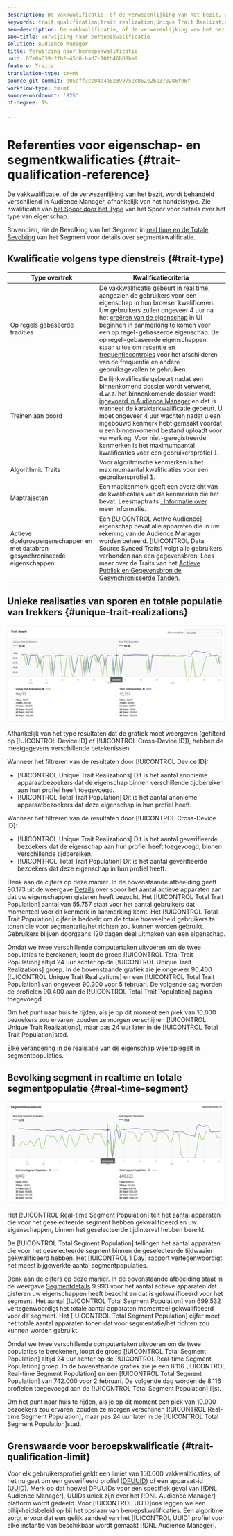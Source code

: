 ```yaml
---
description: De vakkwalificatie, of de verwezenlijking van het bezit, wordt behandeld verschillend in Audience Manager, afhankelijk van het handelstype. Zie de onderstaande tabel voor meer informatie over de kwalificatie van het kenmerk.
keywords: trait qualification;trait realization;Unique Trait Realizations;UTR;Total Trait Population;TTP
seo-description: De vakkwalificatie, of de verwezenlijking van het bezit, wordt behandeld verschillend in Audience Manager, afhankelijk van het handelstype. Zie de onderstaande tabel voor meer informatie over de kwalificatie van het kenmerk.
seo-title: Verwijzing naar beroepskwalificatie
solution: Audience Manager
title: Verwijzing naar beroepskwalificatie
uuid: 07e0a639-2fb2-45d8-bad7-10fb46b08ba9
feature: Traits
translation-type: tm+mt
source-git-commit: e05eff3cc04e4a82399752c862e2b2370286f96f
workflow-type: tm+mt
source-wordcount: '825'
ht-degree: 1%

---
```



# Referenties voor eigenschap- en segmentkwalificaties {#trait-qualification-reference}

De vakkwalificatie, of de verwezenlijking van het bezit, wordt behandeld verschillend in Audience Manager, afhankelijk van het handelstype. Zie Kwalificatie van [het Spoor door het Type](#trait-type) van het Spoor voor details over het type van eigenschap.

Bovendien, zie de Bevolking van het Segment in [real time en de Totale Bevolking](#real-time-segment) van het Segment voor details over segmentkwalificatie.



## Kwalificatie volgens type dienstreis {#trait-type}

| Type overtrek | Kwalificatiecriteria |
|---|---|
| Op regels gebaseerde tradities | De vakkwalificatie gebeurt in real time, aangezien de gebruikers voor een eigenschap in hun browser kwalificeren. Uw gebruikers zullen ongeveer 4 uur na het [creëren van de eigenschap](create-onboarded-rule-based-traits.md#create-rules-based-or-onboarded-traits) in UI beginnen in aanmerking te komen voor een op regel-gebaseerde eigenschap. De op regel-gebaseerde eigenschappen staan u toe om [recentie en frequentiecontroles](../segments/recency-and-frequency.md) voor het afschilderen van de frequentie en andere gebruiksgevallen te gebruiken. |
| Treinen aan boord | De lijnkwalificatie gebeurt nadat een binnenkomend dossier wordt verwerkt, d.w.z. het binnenkomende dossier wordt [ingevoerd in Audience Manager](../../faq/faq-inbound-data-ingestion.md) en dat is wanneer de karakterkwalificatie gebeurt. U moet ongeveer 4 uur wachten nadat u een ingebouwd kenmerk hebt gemaakt voordat u een binnenkomend bestand uploadt voor verwerking. Voor niet-geregistreerde kenmerken is het maximumaantal kwalificaties voor een gebruikersprofiel 1. |
| Algorithmic Traits | Voor algoritmische kenmerken is het maximumaantal kwalificaties voor een gebruikersprofiel 1. |
| Maptrajecten | Een mapkenmerk geeft een overzicht van de kwalificaties van de kenmerken die het bevat. Leesmaptraits [: Informatie over](about-folder-traits.md) meer informatie. |
| Actieve doelgroepeigenschappen en met databron gesynchroniseerde eigenschappen | Een [!UICONTROL Active Audience] eigenschap bevat alle apparaten die in uw rekening van de Audience Manager worden beheerd. [!UICONTROL Data Source Synced Traits] volgt alle gebruikers verbonden aan een gegevensbron. Lees meer over de Traits van het [Actieve Publiek en Gegevensbron de Gesynchroniseerde Tanden](client-activity-synced-audience-traits.md). |

## Unieke realisaties van sporen en totale populatie van trekkers {#unique-trait-realizations}

![uniek-eigenschap-realisatie](assets/trait-graph.png)

Afhankelijk van het type resultaten dat de grafiek moet weergeven (gefilterd op [!UICONTROL Device ID] of [!UICONTROL Cross-Device ID]), hebben de meetgegevens verschillende betekenissen:

Wanneer het filtreren van de resultaten door [!UICONTROL Device ID]:

* [!UICONTROL Unique Trait Realizations] Dit is het aantal anonieme apparaatbezoekers dat de eigenschap binnen verschillende tijdbereiken aan hun profiel heeft toegevoegd.
* [!UICONTROL Total Trait Population] Dit is het aantal anonieme apparaatbezoekers dat deze eigenschap in hun profiel heeft.

Wanneer het filtreren van de resultaten door [!UICONTROL Cross-Device ID]:

* [!UICONTROL Unique Trait Realizations] Dit is het aantal geverifieerde bezoekers dat de eigenschap aan hun profiel heeft toegevoegd, binnen verschillende tijdbereiken.
* [!UICONTROL Total Trait Population] Dit is het aantal geverifieerde bezoekers dat deze eigenschap in hun profiel heeft.

Denk aan de cijfers op deze manier. In de bovenstaande afbeelding geeft 90.173 uit de weergave [Details](../../features/traits/trait-details-page.md) over spoor het aantal actieve apparaten aan dat uw eigenschappen gisteren heeft bezocht. Het [!UICONTROL Total Trait Population] aantal van 55.757 staat voor het aantal gebruikers dat momenteel voor dit kenmerk in aanmerking komt. Het [!UICONTROL Total Trait Population] cijfer is bedoeld om de totale hoeveelheid gebruikers te tonen die voor segmentatie/het richten zou kunnen worden gebruikt. Gebruikers blijven doorgaans 120 dagen deel uitmaken van een eigenschap.

Omdat we twee verschillende computertaken uitvoeren om de twee populaties te berekenen, loopt de groep [!UICONTROL Total Trait Population] altijd 24 uur achter op de [!UICONTROL Unique Trait Realizations] groep. In de bovenstaande grafiek zie je ongeveer 90.400 [!UICONTROL Unique Trait Realizations] en een [!UICONTROL Total Trait Population] van ongeveer 90.300 voor 5 februari. De volgende dag worden de profielen 90.400 aan de [!UICONTROL Total Trait Population] pagina toegevoegd.

Om het punt naar huis te rijden, als je op dit moment een piek van 10.000 bezoekers zou ervaren, zouden ze morgen verschijnen [!UICONTROL Unique Trait Realizations], maar pas 24 uur later in de [!UICONTROL Total Trait Population]stad.

Elke verandering in de realisatie van de eigenschap weerspiegelt in segmentpopulaties.

## Bevolking segment in realtime en totale segmentpopulatie {#real-time-segment}

![uniek-eigenschap-realisatie](assets/segment-graph.png)

Het [!UICONTROL Real-time Segment Population] telt het aantal apparaten die voor het geselecteerde segment hebben gekwalificeerd en uw eigenschappen, binnen het geselecteerde tijdinterval hebben bereikt.

De [!UICONTROL Total Segment Population] tellingen het aantal apparaten die voor het geselecteerde segment binnen de geselecteerde tijdwaaier gekwalificeerd hebben. Het [!UICONTROL 1 Day] rapport vertegenwoordigt het meest bijgewerkte aantal segmentpopulaties.

Denk aan de cijfers op deze manier. In de bovenstaande afbeelding staat in de weergave [Segmentdetails](../../features/segments/segment-summary-view.md) 9.993 voor het aantal actieve apparaten dat gisteren uw eigenschappen heeft bezocht en dat is gekwalificeerd voor het segment. Het aantal [!UICONTROL Total Segment Population] van 699.532 vertegenwoordigt het totale aantal apparaten momenteel gekwalificeerd voor dit segment. Het [!UICONTROL Total Segment Population] cijfer moet het totale aantal apparaten tonen dat voor segmentatie/het richten zou kunnen worden gebruikt.

Omdat we twee verschillende computertaken uitvoeren om de twee populaties te berekenen, loopt de groep [!UICONTROL Total Segment Population] altijd 24 uur achter op de [!UICONTROL Real-time Segment Population] groep. In de bovenstaande grafiek zie je een 8.116 [!UICONTROL Real-time Segment Population] en een [!UICONTROL Total Segment Population] van 742.000 voor 2 februari. De volgende dag worden de 8.116 profielen toegevoegd aan de [!UICONTROL Total Segment Population] lijst.

Om het punt naar huis te rijden, als je op dit moment een piek van 10.000 bezoekers zou ervaren, zouden ze morgen verschijnen [!UICONTROL Real-time Segment Population], maar pas 24 uur later in de [!UICONTROL Total Segment Population]stad.

## Grenswaarde voor beroepskwalificatie {#trait-qualification-limit}

Voor elk gebruikersprofiel geldt een limiet van 150.000 vakkwalificaties, of het nu gaat om een geverifieerd profiel ([DPUUID](../../reference/ids-in-aam.md)) of een apparaat-id ([UUID](../../reference/ids-in-aam.md)). Merk op dat hoewel DPUUIDs voor een specifiek geval van [!DNL Audience Manager], UUIDs uniek zijn over het [!DNL Audience Manager] platform wordt gedeeld. Voor [!UICONTROL UUID]ons leggen we een billijkheidsbeleid op bij het opslaan van beroepskwalificaties. Een algoritme zorgt ervoor dat een gelijk aandeel van het [!UICONTROL UUID] profiel voor elke instantie van beschikbaar wordt gemaakt [!DNL Audience Manager].

